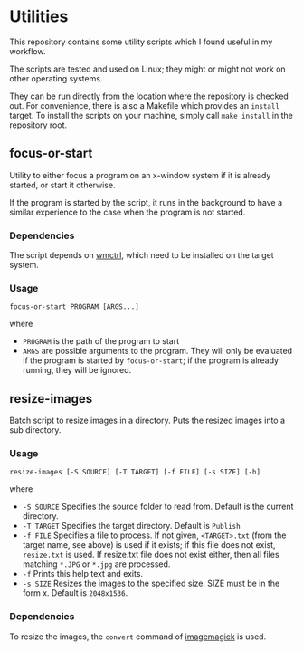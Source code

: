 # Utilities

This repository contains some utility scripts which I found useful in my workflow.

The scripts are tested and used on Linux; they might or might not work on other operating systems.

They can be run directly from the location where the repository is checked out. For convenience, there is also a
Makefile which provides an `install` target.
To install the scripts on your machine, simply call `make install` in the repository root.

## focus-or-start
Utility to either focus a program on an x-window system if it is already started, or start it otherwise.

If the program is started by the script, it runs in the background to have a similar experience to the case when the
program is not started.

### Dependencies
The script depends on [wmctrl](https://sites.google.com/site/tstyblo//wmctrl/), which need to be installed on the target system.

### Usage
    focus-or-start PROGRAM [ARGS...]
where
* `PROGRAM` is the path of the program to start
* `ARGS` are possible arguments to the program. They will only be evaluated if the program is started by `focus-or-start`; if the program is already running, they will be ignored.

## resize-images
Batch script to resize images in a directory. Puts the resized images into a sub directory.

### Usage
    resize-images [-S SOURCE] [-T TARGET] [-f FILE] [-s SIZE] [-h]

where
 * `-S SOURCE` Specifies the source folder to read from. Default is the current directory.
 * `-T TARGET`   Specifies the target directory. Default is `Publish`
 * `-f FILE`     Specifies a file to process. If not given, `<TARGET>.txt` (from the target name, see above) is used if it exists; if this file does not exist, `resize.txt` is used. If resize.txt file does
not exist either, then all files matching `*.JPG` or `*.jpg` are processed.
 * `-f` Prints this help text and exits.
 * `-s SIZE` Resizes the images to the specified size. SIZE must be in the form <WIDTH>x<HEIGHT>. Default is `2048x1536`.

### Dependencies
To resize the images, the `convert` command of [imagemagick](https://www.imagemagick.org/) is used.
